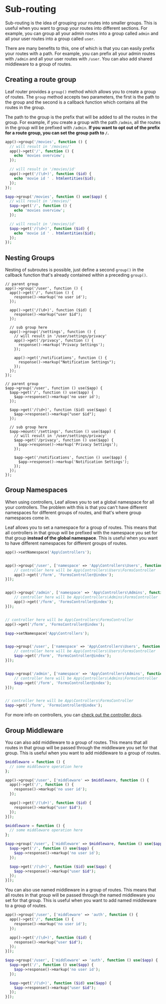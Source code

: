 # Sub-routing
<!-- markdownlint-disable no-inline-html -->

Sub-routing is the idea of grouping your routes into smaller groups. This is useful when you want to group your routes into different sections. For example, you can group all your admin routes into a group called `admin` and all your user routes into a group called `user`.

There are many benefits to this, one of which is that you can easily prefix your routes with a path. For example, you can prefix all your admin routes with `/admin` and all your user routes with `/user`. You can also add shared middleware to a group of routes.

## Creating a route group

Leaf router provides a `group()` method which allows you to create a group of routes. The `group` method accepts two parameters, the first is the path to the group and the second is a callback function which contains all the routes in the group.

The path to the group is the prefix that will be added to all the routes in the group. For example, if you create a group with the path `/admin`, all the routes in the group will be prefixed with `/admin`. **If you want to opt out of the prefix for a route group, you can set the group path to `/`.**

<div class="functional-mode">

```php
app()->group('/movies', function () {
  // will result in '/movies/'
  app()->get('/', function () {
    echo 'movies overview';
  });

  // will result in '/movies/id'
  app()->get('/(\d+)', function ($id) {
    echo 'movie id ' . htmlentities($id);
  });
});
```

</div>
<div class="class-mode">

```php
$app->group('/movies', function () use($app) {
  // will result in '/movies/'
  $app->get('/', function () {
    echo 'movies overview';
  });

  // will result in '/movies/id'
  $app->get('/(\d+)', function ($id) {
    echo 'movie id ' . htmlentities($id);
  });
});
```

</div>

## Nesting Groups

Nesting of subroutes is possible, just define a second `group()` in the callback function that's already contained within a preceding `group()`.

<div class="functional-mode">

```php{2,12}
// parent group
app()->group('/user', function () {
  app()->get('/', function () {
    response()->markup('no user id');
  });

  app()->get('/(\d+)', function ($id) {
    response()->markup("user $id");
  });

  // sub group here
  app()->group('/settings', function () {
    // will result in '/user/settings/privacy'
    app()->get('/privacy', function () {
      response()->markup('Privacy Settings');
    });

    app()->get('/notifications', function () {
      response()->markup("Notification Settings");
    });
  });
});
```

</div>
<div class="class-mode">

```php{2,12}
// parent group
$app->group('/user', function () use($app) {
  $app->get('/', function () use($app) {
    $app->response()->markup('no user id');
  });

  $app->get('/(\d+)', function ($id) use($app) {
    $app->response()->markup("user $id");
  });

  // sub group here
  $app->mount('/settings', function () use($app) {
    // will result in '/user/settings/privacy'
    $app->get('/privacy', function () use($app) {
      $app->response()->markup('Privacy Settings');
    });

    $app->get('/notifications', function () use($app) {
      $app->response()->markup('Notification Settings');
    });
  });
});
```

</div>

## Group Namespaces

When using controllers, Leaf allows you to set a global namespace for all your controllers. The problem with this is that you can't have different namespaces for different groups of routes, and that's where group namespaces come in.

Leaf allows you to set a namespace for a group of routes. This means that all controllers in that group will be prefixed with the namespace you set for that group **instead of the global namespace**. This is useful when you want to have different namespaces for different groups of routes.

<div class="functional-mode">

```php
app()->setNamespace('App\Controllers');


app()->group('/user', ['namespace' => 'App\Controllers\Users', function () {
    // controller here will be App\Controllers\Users\FormsController
    app()->get('/form', 'FormsController@index');
}]);


app()->group('/admin', ['namespace' => 'App\Controllers\Admins', function () {
    // controller here will be App\Controllers\Admins\FormsController
    app()->get('/form', 'FormsController@index');
}]);


// controller here will be App\Controllers\FormsController
app()->get('/form', 'FormsController@index');
```

</div>
<div class="class-mode">

```php
$app->setNamespace('App\Controllers');


$app->group('/user', ['namespace' => 'App\Controllers\Users', function () use($app) {
    // controller here will be App\Controllers\Users\FormsController
    $app->get('/form', 'FormsController@index');
}]);


$app->group('/admin', ['namespace' => 'App\Controllers\Admins', function () use($app) {
    // controller here will be App\Controllers\Admins\FormsController
    $app->get('/form', 'FormsController@index');
}]);


// controller here will be App\Controllers\FormsController
$app->get('/form', 'FormsController@index');
```

</div>

For more info on controllers, you can [check out the controller docs](/docs/routing/controller).

## Group Middleware

You can also add middleware to a group of routes. This means that all routes in that group will be passed through the middleware you set for that group. This is useful when you want to add middleware to a group of routes.

<div class="functional-mode">

```php
$middleware = function () {
  // some middleware operation here
};

app()->group('/user', ['middleware' => $middleware, function () {
  app()->get('/', function () {
    response()->markup('no user id');
  });

  app()->get('/(\d+)', function ($id) {
    response()->markup("user $id");
  });
}]);
```

</div>
<div class="class-mode">

```php
$middleware = function () {
  // some middleware operation here
};

$app->group('/user', ['middleware' => $middleware, function () use($app) {
  $app->get('/', function () use($app) {
    $app->response()->markup('no user id');
  });

  $app->get('/(\d+)', function ($id) use($app) {
    $app->response()->markup("user $id");
  });
}]);
```

</div>

You can also use named middleware in a group of routes. This means that all routes in that group will be passed through the named middleware you set for that group. This is useful when you want to add named middleware to a group of routes.

<div class="functional-mode">

```php
app()->group('/user', ['middleware' => 'auth', function () {
  app()->get('/', function () {
    response()->markup('no user id');
  });

  app()->get('/(\d+)', function ($id) {
    response()->markup("user $id");
  });
}]);
```

</div>

<div class="class-mode">

```php
$app->group('/user', ['middleware' => 'auth', function () use($app) {
  $app->get('/', function () use($app) {
    $app->response()->markup('no user id');
  });

  $app->get('/(\d+)', function ($id) use($app) {
    $app->response()->markup("user $id");
  });
}]);
```

</div>
